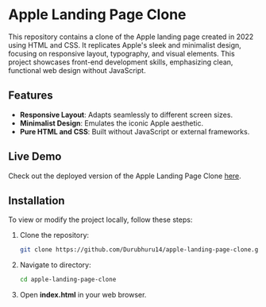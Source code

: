 # Apple Landing Page Clone

This repository contains a clone of the Apple landing page created in 2022 using HTML and CSS. It replicates Apple's sleek and minimalist design, focusing on responsive layout, typography, and visual elements. This project showcases front-end development skills, emphasizing clean, functional web design without JavaScript.

## Features

- **Responsive Layout**: Adapts seamlessly to different screen sizes.
- **Minimalist Design**: Emulates the iconic Apple aesthetic.
- **Pure HTML and CSS**: Built without JavaScript or external frameworks.

## Live Demo

Check out the deployed version of the Apple Landing Page Clone [here](https://durubhuru14.github.io/Apple-landing-page-clone/).

## Installation

To view or modify the project locally, follow these steps:

1. Clone the repository:
   ```bash
   git clone https://github.com/Durubhuru14/apple-landing-page-clone.git
2. Navigate to directory:
   ```bash
   cd apple-landing-page-clone
3. Open **index.html** in your web browser.
